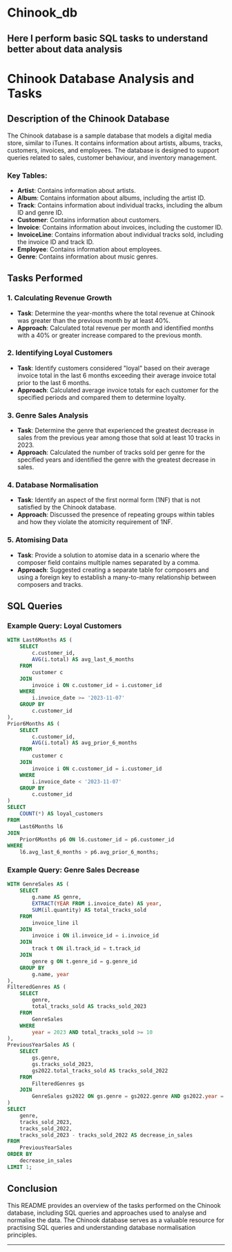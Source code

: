 # Chinook_db

Here I perform basic SQL tasks to understand better about data analysis
---

# Chinook Database Analysis and Tasks

## Description of the Chinook Database

The Chinook database is a sample database that models a digital media store, similar to iTunes. It contains information about artists, albums, tracks, customers, invoices, and employees. The database is designed to support queries related to sales, customer behaviour, and inventory management.

### Key Tables:
- **Artist**: Contains information about artists.
- **Album**: Contains information about albums, including the artist ID.
- **Track**: Contains information about individual tracks, including the album ID and genre ID.
- **Customer**: Contains information about customers.
- **Invoice**: Contains information about invoices, including the customer ID.
- **InvoiceLine**: Contains information about individual tracks sold, including the invoice ID and track ID.
- **Employee**: Contains information about employees.
- **Genre**: Contains information about music genres.

## Tasks Performed

### 1. Calculating Revenue Growth
- **Task**: Determine the year-months where the total revenue at Chinook was greater than the previous month by at least 40%.
- **Approach**: Calculated total revenue per month and identified months with a 40% or greater increase compared to the previous month.

### 2. Identifying Loyal Customers
- **Task**: Identify customers considered "loyal" based on their average invoice total in the last 6 months exceeding their average invoice total prior to the last 6 months.
- **Approach**: Calculated average invoice totals for each customer for the specified periods and compared them to determine loyalty.

### 3. Genre Sales Analysis
- **Task**: Determine the genre that experienced the greatest decrease in sales from the previous year among those that sold at least 10 tracks in 2023.
- **Approach**: Calculated the number of tracks sold per genre for the specified years and identified the genre with the greatest decrease in sales.

### 4. Database Normalisation
- **Task**: Identify an aspect of the first normal form (1NF) that is not satisfied by the Chinook database.
- **Approach**: Discussed the presence of repeating groups within tables and how they violate the atomicity requirement of 1NF.

### 5. Atomising Data
- **Task**: Provide a solution to atomise data in a scenario where the composer field contains multiple names separated by a comma.
- **Approach**: Suggested creating a separate table for composers and using a foreign key to establish a many-to-many relationship between composers and tracks.

## SQL Queries

### Example Query: Loyal Customers
```sql
WITH Last6Months AS (
    SELECT
        c.customer_id,
        AVG(i.total) AS avg_last_6_months
    FROM
        customer c
    JOIN
        invoice i ON c.customer_id = i.customer_id
    WHERE
        i.invoice_date >= '2023-11-07'
    GROUP BY
        c.customer_id
),
Prior6Months AS (
    SELECT
        c.customer_id,
        AVG(i.total) AS avg_prior_6_months
    FROM
        customer c
    JOIN
        invoice i ON c.customer_id = i.customer_id
    WHERE
        i.invoice_date < '2023-11-07'
    GROUP BY
        c.customer_id
)
SELECT
    COUNT(*) AS loyal_customers
FROM
    Last6Months l6
JOIN
    Prior6Months p6 ON l6.customer_id = p6.customer_id
WHERE
    l6.avg_last_6_months > p6.avg_prior_6_months;
```

### Example Query: Genre Sales Decrease
```sql
WITH GenreSales AS (
    SELECT
        g.name AS genre,
        EXTRACT(YEAR FROM i.invoice_date) AS year,
        SUM(il.quantity) AS total_tracks_sold
    FROM
        invoice_line il
    JOIN
        invoice i ON il.invoice_id = i.invoice_id
    JOIN
        track t ON il.track_id = t.track_id
    JOIN
        genre g ON t.genre_id = g.genre_id
    GROUP BY
        g.name, year
),
FilteredGenres AS (
    SELECT
        genre,
        total_tracks_sold AS tracks_sold_2023
    FROM
        GenreSales
    WHERE
        year = 2023 AND total_tracks_sold >= 10
),
PreviousYearSales AS (
    SELECT
        gs.genre,
        gs.tracks_sold_2023,
        gs2022.total_tracks_sold AS tracks_sold_2022
    FROM
        FilteredGenres gs
    JOIN
        GenreSales gs2022 ON gs.genre = gs2022.genre AND gs2022.year = 2022
)
SELECT
    genre,
    tracks_sold_2023,
    tracks_sold_2022,
    tracks_sold_2023 - tracks_sold_2022 AS decrease_in_sales
FROM
    PreviousYearSales
ORDER BY
    decrease_in_sales
LIMIT 1;
```

## Conclusion

This README provides an overview of the tasks performed on the Chinook database, including SQL queries and approaches used to analyse and normalise the data. The Chinook database serves as a valuable resource for practising SQL queries and understanding database normalisation principles.

---
